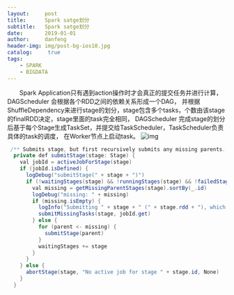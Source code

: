 ```yaml
---
layout:     post
title:      Spark satge划分
subtitle:   Spark satge划分
date:       2019-01-01
author:     danfeng
header-img: img/post-bg-ios10.jpg
catalog: 	 true
tags:
    - SPARK
    - BIGDATA
--- 
```

  &emsp;&emsp;Spark Application只有遇到action操作时才会真正的提交任务并进行计算，DAGScheduler 会根据各个RDD之间的依赖关系形成一个DAG，
并根据ShuffleDependency来进行stage的划分，stage包含多个tasks，个数由该stage的finalRDD决定，stage里面的task完全相同，
DAGScheduler 完成stage的划分后基于每个Stage生成TaskSet，并提交给TaskScheduler，TaskScheduler负责具体的task的调度，
在Worker节点上启动task。
![img](https://upload-images.jianshu.io/upload_images/3597066-fc535e47d140e361.png?imageMogr2/auto-orient/)

```java
 /** Submits stage, but first recursively submits any missing parents. */
  private def submitStage(stage: Stage) {
    val jobId = activeJobForStage(stage)
    if (jobId.isDefined) {
      logDebug("submitStage(" + stage + ")")
      if (!waitingStages(stage) && !runningStages(stage) && !failedStages(stage)) {
        val missing = getMissingParentStages(stage).sortBy(_.id)
        logDebug("missing: " + missing)
        if (missing.isEmpty) {
          logInfo("Submitting " + stage + " (" + stage.rdd + "), which has no missing parents")
          submitMissingTasks(stage, jobId.get)
        } else {
          for (parent <- missing) {
            submitStage(parent)
          }
          waitingStages += stage
        }
      }
    } else {
      abortStage(stage, "No active job for stage " + stage.id, None)
    }
  }
```
